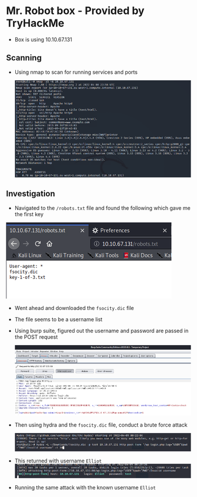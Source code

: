 # Mr. Robot box - Provided by TryHackMe

- Box is using 10.10.67.131

## Scanning 
- Using nmap to scan for running services and ports 


    ![Nmap Results](screenshots/2022-04-08-16-57-51.png)

## Investigation 
  - Navigated to the `/robots.txt` file and found the following which gave me the first key

![robots.txt](screenshots/2022-04-08-17-18-00.png)

  - Went ahead and downloaded the `fsocity.dic` file
  - The file seems to be a username list 

  - Using burp suite, figured out the username and password are passed in the POST request 

    ![Burp Suite](screenshots/2022-04-08-17-28-26.png)

  - Then using hydra and the `fsocity.dic` file, conduct a brute force attack 

    ![Hydra attack](screenshots/2022-04-08-17-29-46.png)

  - This returned with username `Elliot`
    ![Username Discovered](screenshots/2022-04-08-17-30-30.png)

  - Running the same attack with the known username `Elliot` 
